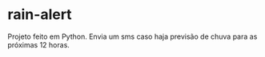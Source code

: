 # rain-alert

Projeto feito em Python.
Envia um sms caso haja previsão de chuva para as próximas 12 horas.
